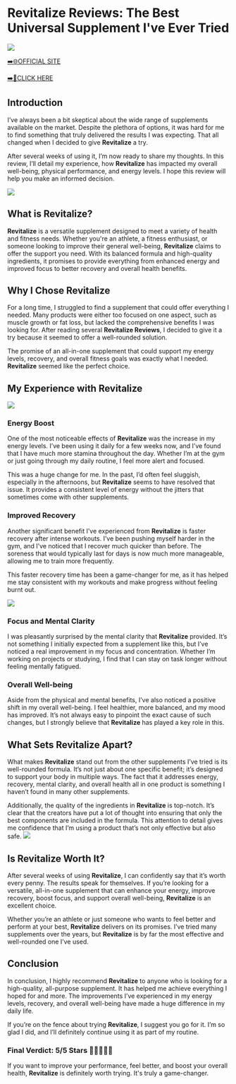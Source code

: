 # Revitalize Reviews: The Best Universal Supplement I've Ever Tried

[![](https://static.vecteezy.com/system/resources/thumbnails/019/896/014/small/buy-now-gradient-button-with-cart-symbol-buy-now-illustration-png.png)](https://edetoop.top/lander/sugarpreland-1/revitalize.html) 

[➡️🌐OFFICIAL SITE](https://edetoop.top/lander/sugarpreland-1/revitalize.html) 

[➡️🔗CLICK HERE](https://edetoop.top/lander/sugarpreland-1/revitalize.html) 


## Introduction

I’ve always been a bit skeptical about the wide range of supplements available on the market. Despite the plethora of options, it was hard for me to find something that truly delivered the results I was expecting. That all changed when I decided to give **Revitalize** a try.

After several weeks of using it, I’m now ready to share my thoughts. In this review, I’ll detail my experience, how **Revitalize** has impacted my overall well-being, physical performance, and energy levels. I hope this review will help you make an informed decision. 

[![](https://wallpapers.com/images/hd/red-order-now-button-udg4jcj4arvn8b0n-2.png)](https://edetoop.top/lander/sugarpreland-1/revitalize.html)  

## What is Revitalize?

**Revitalize** is a versatile supplement designed to meet a variety of health and fitness needs. Whether you're an athlete, a fitness enthusiast, or someone looking to improve their general well-being, **Revitalize** claims to offer the support you need. With its balanced formula and high-quality ingredients, it promises to provide everything from enhanced energy and improved focus to better recovery and overall health benefits.

## Why I Chose Revitalize

For a long time, I struggled to find a supplement that could offer everything I needed. Many products were either too focused on one aspect, such as muscle growth or fat loss, but lacked the comprehensive benefits I was looking for. After reading several **Revitalize Reviews**, I decided to give it a try because it seemed to offer a well-rounded solution.

The promise of an all-in-one supplement that could support my energy levels, recovery, and overall fitness goals was exactly what I needed. **Revitalize** seemed like the perfect choice.

## My Experience with Revitalize

[![](https://static.vecteezy.com/system/resources/thumbnails/019/896/014/small/buy-now-gradient-button-with-cart-symbol-buy-now-illustration-png.png)](https://edetoop.top/lander/sugarpreland-1/revitalize.html)

### Energy Boost

One of the most noticeable effects of **Revitalize** was the increase in my energy levels. I’ve been using it daily for a few weeks now, and I’ve found that I have much more stamina throughout the day. Whether I’m at the gym or just going through my daily routine, I feel more alert and focused.

This was a huge change for me. In the past, I’d often feel sluggish, especially in the afternoons, but **Revitalize** seems to have resolved that issue. It provides a consistent level of energy without the jitters that sometimes come with other supplements.

### Improved Recovery

Another significant benefit I’ve experienced from **Revitalize** is faster recovery after intense workouts. I’ve been pushing myself harder in the gym, and I’ve noticed that I recover much quicker than before. The soreness that would typically last for days is now much more manageable, allowing me to train more frequently.

This faster recovery time has been a game-changer for me, as it has helped me stay consistent with my workouts and make progress without feeling burnt out.

[![](https://wallpapers.com/images/hd/red-order-now-button-udg4jcj4arvn8b0n-2.png)](https://edetoop.top/lander/sugarpreland-1/revitalize.html)  

### Focus and Mental Clarity

I was pleasantly surprised by the mental clarity that **Revitalize** provided. It’s not something I initially expected from a supplement like this, but I’ve noticed a real improvement in my focus and concentration. Whether I’m working on projects or studying, I find that I can stay on task longer without feeling mentally fatigued.

### Overall Well-being

Aside from the physical and mental benefits, I’ve also noticed a positive shift in my overall well-being. I feel healthier, more balanced, and my mood has improved. It’s not always easy to pinpoint the exact cause of such changes, but I strongly believe that **Revitalize** has played a key role in this.

## What Sets Revitalize Apart?

What makes **Revitalize** stand out from the other supplements I’ve tried is its well-rounded formula. It’s not just about one specific benefit; it’s designed to support your body in multiple ways. The fact that it addresses energy, recovery, mental clarity, and overall health all in one product is something I haven’t found in many other supplements.

Additionally, the quality of the ingredients in **Revitalize** is top-notch. It’s clear that the creators have put a lot of thought into ensuring that only the best components are included in the formula. This attention to detail gives me confidence that I’m using a product that’s not only effective but also safe.
[![](https://static.vecteezy.com/system/resources/thumbnails/019/896/014/small/buy-now-gradient-button-with-cart-symbol-buy-now-illustration-png.png)](https://edetoop.top/lander/sugarpreland-1/revitalize.html)
## Is Revitalize Worth It?

After several weeks of using **Revitalize**, I can confidently say that it’s worth every penny. The results speak for themselves. If you’re looking for a versatile, all-in-one supplement that can enhance your energy, improve recovery, boost focus, and support overall well-being, **Revitalize** is an excellent choice.

Whether you’re an athlete or just someone who wants to feel better and perform at your best, **Revitalize** delivers on its promises. I’ve tried many supplements over the years, but **Revitalize** is by far the most effective and well-rounded one I’ve used.

## Conclusion

In conclusion, I highly recommend **Revitalize** to anyone who is looking for a high-quality, all-purpose supplement. It has helped me achieve everything I hoped for and more. The improvements I’ve experienced in my energy levels, recovery, and overall well-being have made a huge difference in my daily life.

If you’re on the fence about trying **Revitalize**, I suggest you go for it. I’m so glad I did, and I’ll definitely continue using it as part of my routine.

### Final Verdict: 5/5 Stars 🌟🌟🌟🌟🌟

If you want to improve your performance, feel better, and boost your overall health, **Revitalize** is definitely worth trying. It's truly a game-changer.
